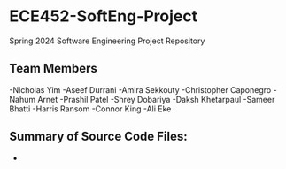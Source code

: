 # ECE452-SoftEng-Project
Spring 2024 Software Engineering Project Repository

## Team Members
-Nicholas Yim
-Aseef Durrani
-Amira Sekkouty
-Christopher Caponegro
-Nahum Arnet
-Prashil Patel
-Shrey Dobariya
-Daksh Khetarpaul
-Sameer Bhatti
-Harris Ransom
-Connor King
-Ali Eke

## Summary of Source Code Files:
-
